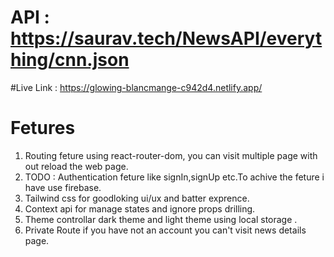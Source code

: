 # API : https://saurav.tech/NewsAPI/everything/cnn.json

#Live Link : https://glowing-blancmange-c942d4.netlify.app/


# Fetures
1. Routing feture using react-router-dom, you can visit multiple page with out reload the web page.
2. TODO : Authentication feture like signIn,signUp etc.To achive the feture i have use firebase.
3. Tailwind css for goodloking ui/ux and batter exprence.
4. Context api for manage states and ignore props drilling.
5. Theme controllar dark theme and light theme using local storage .
6. Private Route if you have not an account you can't visit news details page.

